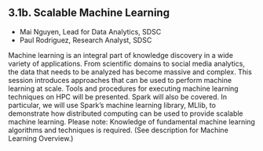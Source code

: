 ## 3.1b. Scalable Machine Learning 
* Mai Nguyen, Lead for Data Analytics, SDSC 
* Paul Rodriguez, Research Analyst, SDSC 

Machine learning is an integral part of knowledge discovery in a wide variety of applications. From scientific domains to social media analytics, the data that needs to be analyzed has become massive and complex. This session introduces approaches that can be used to perform machine learning at scale. Tools and procedures for executing machine learning techniques on HPC will be presented. Spark will also be covered. In particular, we will use Spark’s machine learning library, MLlib, to demonstrate how distributed computing can be used to provide scalable machine learning. Please note: Knowledge of fundamental machine learning algorithms and techniques is required. (See description for Machine Learning Overview.) 
